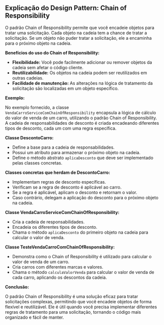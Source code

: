 ## Explicação do Design Pattern: Chain of Responsibility

O padrão Chain of Responsibility permite que você encadeie objetos para tratar uma solicitação. Cada objeto na cadeia tem a chance de tratar a solicitação. Se um objeto não puder tratar a solicitação, ele a encaminha para o próximo objeto na cadeia.

**Benefícios do uso do Chain of Responsibility:**

* **Flexibilidade:** Você pode facilmente adicionar ou remover objetos da cadeia sem afetar o código cliente.
* **Reutilizabilidade:** Os objetos na cadeia podem ser reutilizados em outras cadeias.
* **Facilidade de manutenção:** As alterações na lógica de tratamento da solicitação são localizadas em um objeto específico.

**Exemplo:**

No exemplo fornecido, a classe `VendaCarroServiceComChainOfResponsibility` encapsula a lógica de cálculo do valor de venda de um carro, utilizando o padrão Chain of Responsibility. A cadeia de responsabilidades de desconto é criada encadeando diferentes tipos de desconto, cada um com uma regra específica.

**Classe DescontoCarro:**

* Define a base para a cadeia de responsabilidades.
* Possui um atributo para armazenar o próximo objeto na cadeia.
* Define o método abstrato `aplicaDesconto` que deve ser implementado pelas classes concretas.

**Classes concretas que herdam de DescontoCarro:**

* Implementam regras de desconto específicas.
* Verificam se a regra de desconto é aplicável ao carro.
* Se a regra é aplicável, aplicam o desconto e retornam o valor.
* Caso contrário, delegam a aplicação do desconto para o próximo objeto na cadeia.

**Classe VendaCarroServiceComChainOfResponsibility:**

* Cria a cadeia de responsabilidades.
* Encadeia os diferentes tipos de desconto.
* Chama o método `aplicaDesconto` do primeiro objeto na cadeia para calcular o valor de venda.

**Classe TesteVendaCarroComChainOfResponsibility:**

* Demonstra como o Chain of Responsibility é utilizado para calcular o valor de venda de um carro.
* Cria carros com diferentes marcas e valores.
* Chama o método `calculaValorVenda` para calcular o valor de venda de cada carro, aplicando os descontos da cadeia.

**Conclusão:**

O padrão Chain of Responsibility é uma solução eficaz para tratar solicitações complexas, permitindo que você encadeie objetos de forma flexível e reutilizável. Ele é útil quando você precisa implementar diferentes regras de tratamento para uma solicitação, tornando o código mais organizado e fácil de manter.